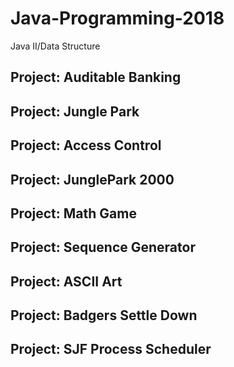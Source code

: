 # Java-Programming-2018
Java II/Data Structure 
## Project: Auditable Banking
## Project: Jungle Park
## Project: Access Control
## Project: JunglePark 2000
## Project: Math Game
## Project: Sequence Generator
## Project: ASCII Art
## Project: Badgers Settle Down
## Project: SJF Process Scheduler

